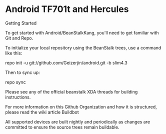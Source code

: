 Android TF701t and Hercules
=======

Getting Started

To get started with Android/BeanStalkKang, you'll need to get familiar with Git and Repo.

To initialize your local repository using the BeanStalk trees, use a command like this:

repo init -u git://github.com/Geizerjin/android.git -b slim4.3

Then to sync up:

repo sync

Please see any of the official beanstalk XDA threads for building instructions.

For more information on this Github Organization and how it is structured, please read the wiki article
Buildbot

All supported devices are built nightly and periodically as changes are committed to ensure the source trees remain buildable.
